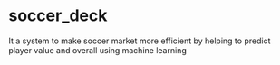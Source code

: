 # soccer_deck
It a system to make soccer market more efficient by helping to predict player value and overall using machine learning
